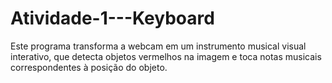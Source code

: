 # Atividade-1---Keyboard
Este programa transforma a webcam em um instrumento musical visual interativo, que detecta objetos vermelhos na imagem e toca notas musicais correspondentes à posição do objeto.
